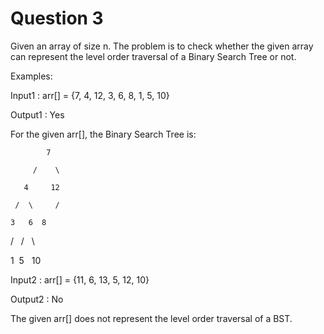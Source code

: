 # Question 3

Given an array of size n. The problem is to check whether the given array can represent the level order traversal of a Binary Search Tree or not.

Examples:

Input1 : arr[] = {7, 4, 12, 3, 6, 8, 1, 5, 10}

Output1 : Yes

For the given arr[], the Binary Search Tree is:

            7

         /    \

       4     12

     /  \     /

    3   6  8

   /    /     \

 1    5      10

Input2 : arr[] = {11, 6, 13, 5, 12, 10}

Output2 : No

The given arr[] does not represent the level order traversal of a BST.